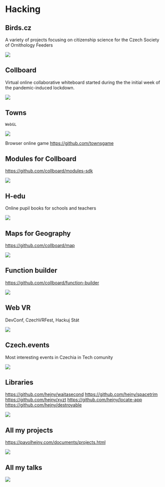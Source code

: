 # Hacking

<!-- TODO: !!! Maybe rename to projects.md -->
<!-- Note: In this file there are all URLs which will be converted into the hacking cases components -->

<!--
TODO: Allow comments everywhere without errors in generate-hackings-library
TODO: Maybe add SigmaStamp project/hacking

-->

## Birds.cz

A variety of projects focusing on citizenship science for the Czech Society of
Ornithology
Feeders

![](/public/projects/placeholder.png)

## Collboard

Virtual online collaborative whiteboard started during the the initial week of the
pandemic-induced lockdown.

![](/public/projects/placeholder.png)

## Towns

`WebGL`

![](/public/projects/towns.jpg)

Browser online game
https://github.com/townsgame

## Modules for Collboard

https://github.com/collboard/modules-sdk

![](/public/projects/geometry-on-board.png)

## H-edu

Online pupil books for schools and teachers

![](/public/projects/placeholder.png)

## Maps for Geography

https://github.com/collboard/map

![](/public/projects/collboard-geography-2.jpeg)

## Function builder

https://github.com/collboard/function-builder

![](/public/projects/collboard-function-builder.png)

## Web VR

DevConf, CzechVRFest, Hackuj Stát

![](/public/projects/placeholder.png)

## Czech.events

Most interesting events in Czechia in Tech comunity

![](/public/projects/placeholder.png)

## Libraries

https://github.com/hejny/waitasecond
https://github.com/hejny/spacetrim
https://github.com/hejny/xyzt
https://github.com/hejny/locate-app
https://github.com/hejny/destroyable

![](/public/projects/placeholder.png)

## All my projects

https://pavolhejny.com/documents/projects.html

![](/public/projects/placeholder.png)

## All my talks

![](/public/projects/placeholder.png)
